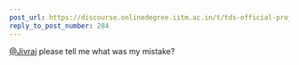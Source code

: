 ```yaml
---
post_url: https://discourse.onlinedegree.iitm.ac.in/t/tds-official-project1-discrepencies/171141/377
reply_to_post_number: 284
---
```

[@Jivraj](/u/jivraj) please tell me what was my mistake?